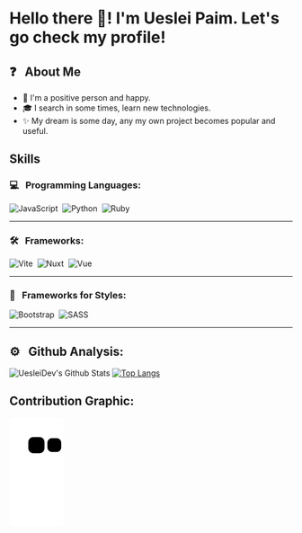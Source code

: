 <!-- ## 👋 Hello, i'm so happy because you checking my Readme.md code! -->
# Hello there 👋! I'm Ueslei Paim. Let's go check my profile!

## ❓ &nbsp; About Me

- 🙂 I'm a positive person and happy.
- 🎓 I search in some times, learn new technologies.
- ✨ My dream is some day, any my own project becomes popular and useful.


## Skills
### 💻 &nbsp; Programming Languages:

![JavaScript](https://img.shields.io/badge/-JavaScript-fbfbf1?style=flat&logo=javascript)&nbsp;
![Python](https://img.shields.io/badge/-Python-fbfbf1?style=flat&logo=python)&nbsp;
![Ruby](https://img.shields.io/badge/-Ruby-fbfbf1?style=flat&logo=ruby)&nbsp;

-----

### 🛠 &nbsp; Frameworks:

![Vite](https://img.shields.io/badge/-Vite-fbfbf1?style=flat&logo=vite)&nbsp;
![Nuxt](https://img.shields.io/badge/-Nuxt.JS-fbfbf1?style=flat&logo=nuxt.js)&nbsp;
![Vue](https://img.shields.io/badge/-Vue-fbfbf1?style=flat&logo=vue.js)&nbsp;

-----

### 🎨 &nbsp; Frameworks for Styles:

![Bootstrap](https://img.shields.io/badge/-Bootstrap-fbfbf1?style=flat&logo=bootstrap)&nbsp;
![SASS](https://img.shields.io/badge/-SASS-fbfbf1?style=flat&logo=sass)&nbsp;

----
## ⚙️ &nbsp; Github Analysis:

![UesleiDev's Github Stats](https://github-readme-stats.vercel.app/api?username=uesleibros&show_icons=true&show_owner=true)
[![Top Langs](https://github-readme-stats.vercel.app/api/top-langs/?username=uesleibros&layout=compact)](https://github.com/anuraghazra/github-readme-stats)


## Contribution Graphic:
![snake gif](https://raw.githubusercontent.com/uesleibros/uesleibros/output/github-contribution-grid-snake.svg)
